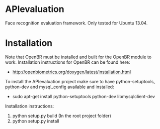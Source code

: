 APIevaluation
=============

Face recognition evaluation framework.
Only tested for Ubuntu 13.04.

Installation
=============
Note that OpenBR must be installed and built for the OpenBR module to work.
Installation instructions for OpenBR can be found here: 

 - http://openbiometrics.org/doxygen/latest/installation.html

To install the APIevaluation project make sure to have python-setuptools, python-dev and mysql_config available and installed:

 - sudo apt-get install python-setuptools python-dev libmysqlclient-dev

Installation instructions:

 1. python setup.py build (In the root project folder)
 2. python setup.py install